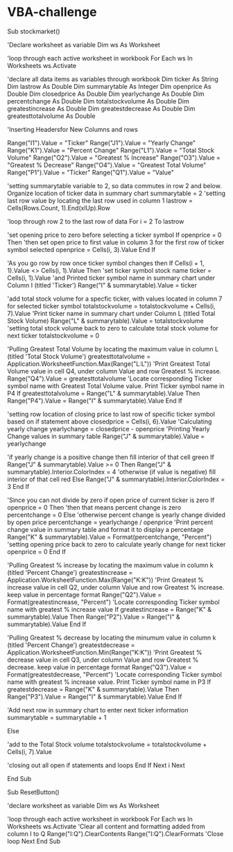 # VBA-challenge
Sub stockmarket()


'Declare worksheet as variable
Dim ws As Worksheet

'loop through each active worksheet in workbook
For Each ws In Worksheets
 ws.Activate
 
'declare all data items as variables through workbook
Dim ticker As String
Dim lastrow As Double
Dim summarytable As Integer
Dim openprice As Double
Dim closedprice As Double
Dim yearlychange As Double
Dim percentchange As Double
Dim totalstockvolume As Double
Dim greatestincrease As Double
Dim greatestdecrease As Double
Dim greatesttotalvolume As Double



'Inserting Headersfor New Columns and rows

Range("I1").Value = "Ticker"
Range("J1").Value = "Yearly Change"
Range("K1").Value = "Percent Change"
Range("L1").Value = "Total Stock Volume"
Range("O2").Value = "Greatest % Increase"
Range("O3").Value = "Greatest % Decrease"
Range("O4").Value = "Greatest Total Volume"
Range("P1").Value = "Ticker"
Range("Q1").Value = "Value"

'setting summarytable variable to 2, so data commutes in row 2 and below. Organize location of ticker data in summary chart
summarytable = 2
'setting last row value by locating the last row used in column 1
lastrow = Cells(Rows.Count, 1).End(xlUp).Row

'loop through row 2 to the last row of data
For i = 2 To lastrow

'set opening price to zero before selecting a ticker symbol
If openprice = 0 Then
'then set open price to first value in column 3 for the first row of ticker symbol selected
openprice = Cells(i, 3).Value
End If

'As you go row by row once ticker symbol changes then
If Cells(i + 1, 1).Value <> Cells(i, 1).Value Then
'set ticker symbol stock name
ticker = Cells(i, 1).Value
'and Printed ticker symbol name in summary chart under Column I (titled 'Ticker')
Range("I" & summarytable).Value = ticker


'add total stock volume for a specfic ticker, with values located in column 7 for selected ticker symbol
totalstockvolume = totalstockvolume + Cells(i, 7).Value
'Print ticker name in summary chart under Column L (titled Total Stock Volume)
Range("L" & summarytable).Value = totalstockvolume
'setting total stock volume back to zero to calculate total stock volume for next ticker
totalstockvolume = 0



'Pulling Greatest Total Volume by locating the maximum value in column L (titled 'Total Stock Volume')
greatesttotalvolume = Application.WorksheetFunction.Max(Range("L:L"))
'Print Greatest Total Volume value in cell Q4, under column Value and row Greatest % increase.
Range("Q4").Value = greatesttotalvolume
'Locate corresponding Ticker symbol name with Greatest Total Volume value. Print Ticker symbol name in P4
If greatesttotalvolume = Range("L" & summarytable).Value Then
Range("P4").Value = Range("I" & summarytable).Value
End If

'setting row location of closing price to last row of specific ticker symbol based on if statement above
closedprice = Cells(i, 6).Value
'Calculating yearly change
yearlychange = closedprice - openprice
'Printing Yearly Change values in summary table
Range("J" & summarytable).Value = yearlychange


'if yearly change is a positive change then fill interior of that cell green
If Range("J" & summarytable).Value >= 0 Then
Range("J" & summarytable).Interior.ColorIndex = 4
'otherwise (if value is negative) fill interior of that cell red
Else
Range("J" & summarytable).Interior.ColorIndex = 3
End If

'Since you can not divide by zero if open price of current ticker is zero
If openprice = 0 Then
'then that means percent change is zero
percentchange = 0
Else
'otherwise percent change is yearly change divided by open price
percentchange = yearlychange / openprice
'Print percent change value in summary table and format it to display a percentage
Range("K" & summarytable).Value = Format(percentchange, "Percent")
'setting opening price back to zero to calculate yearly change for next ticker
openprice = 0
End If

'Pulling Greatest % increase by locating the maximum value in column k (titled 'Percent Change')
greatestincrease = Application.WorksheetFunction.Max(Range("K:K"))
'Print Greatest % increase value in cell Q2, under column Value and row Greatest % increase. keep value in percentage format
Range("Q2").Value = Format(greatestincrease, "Percent")
'Locate corresponding Ticker symbol name with greatest % increase value
If greatestincrease = Range("K" & summarytable).Value Then
Range("P2").Value = Range("I" & summarytable).Value
End If


'Pulling Greatest % decrease by locating the minumum value in column k (titled 'Percent Change')
greatestdecrease = Application.WorksheetFunction.Min(Range("K:K"))
'Print Greatest % decrease value in cell Q3, under column Value and row Greatest % decrease. keep value in percentage format
Range("Q3").Value = Format(greatestdecrease, "Percent")
'Locate corresponding Ticker symbol name with greatest % increase value. Print Ticker symbol name in P3
If greatestdecrease = Range("K" & summarytable).Value Then
Range("P3").Value = Range("I" & summarytable).Value
End If


'Add next row in summary chart to enter next ticker information
summarytable = summarytable + 1

Else

'add to the Total Stock volume
totalstockvolume = totalstockvolume + Cells(i, 7).Value


'closing out all open if statements and loops
End If
Next i
Next

End Sub


Sub ResetButton()

'declare worksheet as variable
Dim ws As Worksheet

'loop through each active worksheet in workbook
For Each ws In Worksheets
 ws.Activate
'Clear all content and formatting added from column I to Q
 Range("I:Q").ClearContents
 Range("I:Q").ClearFormats
 'Close loop
 Next
End Sub
